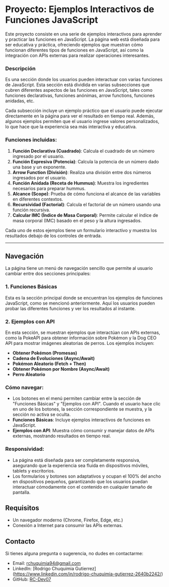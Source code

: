 # Proyecto: Ejemplos Interactivos de Funciones JavaScript

Este proyecto consiste en una serie de ejemplos interactivos para aprender y practicar las funciones en JavaScript. La página web está diseñada para ser educativa y práctica, ofreciendo ejemplos que muestran cómo funcionan diferentes tipos de funciones en JavaScript, así como la integración con APIs externas para realizar operaciones interesantes.

### Descripción

Es una sección donde los usuarios pueden interactuar con varias funciones de JavaScript. Esta sección está dividida en varias subsecciones que cubren diferentes aspectos de las funciones en JavaScript, tales como funciones declarativas, funciones anónimas, arrow functions, funciones anidadas, etc.

Cada subsección incluye un ejemplo práctico que el usuario puede ejecutar directamente en la página para ver el resultado en tiempo real. Además, algunos ejemplos permiten que el usuario ingrese valores personalizados, lo que hace que la experiencia sea más interactiva y educativa.

### Funciones incluidas:

1. **Función Declarativa (Cuadrado)**: Calcula el cuadrado de un número ingresado por el usuario.
2. **Función Expresiva (Potencia)**: Calcula la potencia de un número dado una base y un exponente.
3. **Arrow Function (División)**: Realiza una división entre dos números ingresados por el usuario.
4. **Función Anidada (Receta de Hummus)**: Muestra los ingredientes necesarios para preparar hummus.
5. **Alcance (Scope)**: Prueba de cómo funciona el alcance de las variables en diferentes contextos.
6. **Recursividad (Factorial)**: Calcula el factorial de un número usando una función recursiva.
7. **Calcular IMC (Índice de Masa Corporal)**: Permite calcular el índice de masa corporal (IMC) basado en el peso y la altura ingresados.

Cada uno de estos ejemplos tiene un formulario interactivo y muestra los resultados debajo de los controles de entrada.

---

## Navegación

La página tiene un menú de navegación sencillo que permite al usuario cambiar entre dos secciones principales:

### 1. **Funciones Básicas**

Esta es la sección principal donde se encuentran los ejemplos de funciones JavaScript, como se mencionó anteriormente. Aquí los usuarios pueden probar las diferentes funciones y ver los resultados al instante.

### 2. **Ejemplos con API**

En esta sección, se muestran ejemplos que interactúan con APIs externas, como la PokeAPI para obtener información sobre Pokémon y la Dog CEO API para mostrar imágenes aleatorias de perros. Los ejemplos incluyen:

- **Obtener Pokémon (Promesas)**
- **Cadena de Evoluciones (Async/Await)**
- **Pokémon Aleatorio (Fetch + Then)**
- **Obtener Pokémon por Nombre (Async/Await)**
- **Perro Aleatorio**

### Cómo navegar:

- Los botones en el menú permiten cambiar entre la sección de "Funciones Básicas" y "Ejemplos con API". Cuando el usuario hace clic en uno de los botones, la sección correspondiente se muestra, y la sección no activa se oculta.
- **Funciones Básicas**: Incluye ejemplos interactivos de funciones en JavaScript.
- **Ejemplos con API**: Muestra cómo consumir y manejar datos de APIs externas, mostrando resultados en tiempo real.

### Responsividad:

- La página está diseñada para ser completamente responsiva, asegurando que la experiencia sea fluida en dispositivos móviles, tablets y escritorios.
- Los formularios y botones son adaptativos y ocupan el 100% del ancho en dispositivos pequeños, garantizando que los usuarios puedan interactuar cómodamente con el contenido en cualquier tamaño de pantalla.

## Requisitos

- Un navegador moderno (Chrome, Firefox, Edge, etc.)
- Conexión a Internet para consumir las APIs externas.

## Contacto

Si tienes alguna pregunta o sugerencia, no dudes en contactarme:

- Email: rchuquimia94@gmail.com
- LinkedIn: [Rodrigo Chuquimia Gutierrez] (https://www.linkedin.com/in/rodrigo-chuquimia-gutierrez-2640b2242/)
- GitHub: [RC-Dev07](https://github.com/RC-Dev07?tab=repositories)
